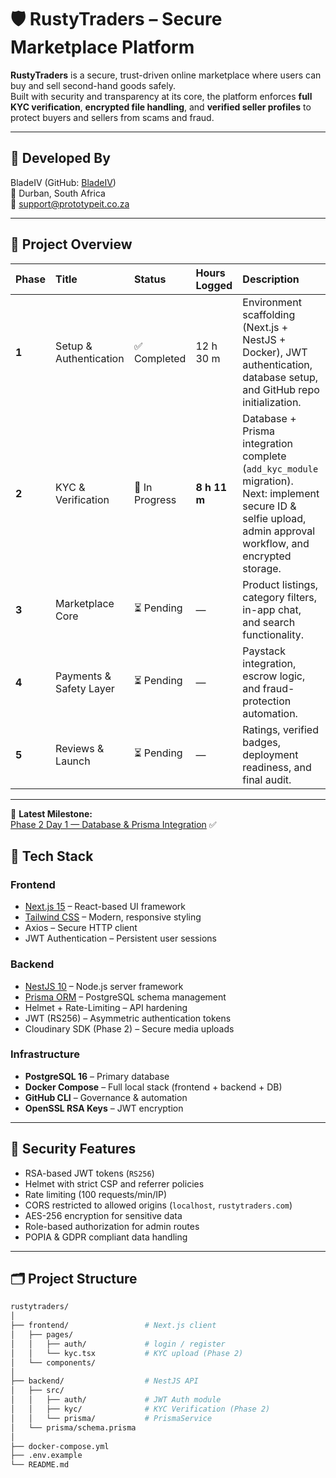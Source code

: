 # 🛡️ RustyTraders – Secure Marketplace Platform

**RustyTraders** is a secure, trust-driven online marketplace where users can buy and sell second-hand goods safely.  
Built with security and transparency at its core, the platform enforces **full KYC verification**, **encrypted file handling**, and **verified seller profiles** to protect buyers and sellers from scams and fraud.

---

## 👤 Developed By
BladeIV (GitHub: [BladeIV](https://github.com/BladeIV))  
📍 Durban, South Africa  
📧 support@prototypeit.co.za 

---

## 🚀 Project Overview

| Phase | Title | Status | Hours Logged | Description |
|:------|:-------|:-------|:--------------|:-------------|
| **1** | Setup & Authentication | ✅ Completed | 12 h 30 m | Environment scaffolding (Next.js + NestJS + Docker), JWT authentication, database setup, and GitHub repo initialization. |
| **2** | KYC & Verification | 🔄 In Progress | **8 h 11 m** | Database + Prisma integration complete (`add_kyc_module` migration). Next: implement secure ID & selfie upload, admin approval workflow, and encrypted storage. |
| **3** | Marketplace Core | ⏳ Pending | — | Product listings, category filters, in-app chat, and search functionality. |
| **4** | Payments & Safety Layer | ⏳ Pending | — | Paystack integration, escrow logic, and fraud-protection automation. |
| **5** | Reviews & Launch | ⏳ Pending | — | Ratings, verified badges, deployment readiness, and final audit. |

---

📘 **Latest Milestone:**  
[Phase 2 Day 1 — Database & Prisma Integration](backend/docs/milestones/phase2_day1.md) ✅

## 🧱 Tech Stack

### **Frontend**
- [Next.js 15](https://nextjs.org/) – React-based UI framework  
- [Tailwind CSS](https://tailwindcss.com/) – Modern, responsive styling  
- Axios – Secure HTTP client  
- JWT Authentication – Persistent user sessions  

### **Backend**
- [NestJS 10](https://nestjs.com/) – Node.js server framework  
- [Prisma ORM](https://www.prisma.io/) – PostgreSQL schema management  
- Helmet + Rate-Limiting – API hardening  
- JWT (RS256) – Asymmetric authentication tokens  
- Cloudinary SDK (Phase 2) – Secure media uploads  

### **Infrastructure**
- **PostgreSQL 16** – Primary database  
- **Docker Compose** – Full local stack (frontend + backend + DB)  
- **GitHub CLI** – Governance & automation  
- **OpenSSL RSA Keys** – JWT encryption  

---

## 🔐 Security Features
- RSA-based JWT tokens (`RS256`)
- Helmet with strict CSP and referrer policies  
- Rate limiting (100 requests/min/IP)  
- CORS restricted to allowed origins (`localhost`, `rustytraders.com`)  
- AES-256 encryption for sensitive data  
- Role-based authorization for admin routes  
- POPIA & GDPR compliant data handling  

---


## 🗂️ Project Structure

```bash
rustytraders/
│
├── frontend/                 # Next.js client
│   ├── pages/
│   │   ├── auth/             # login / register
│   │   └── kyc.tsx           # KYC upload (Phase 2)
│   └── components/
│
├── backend/                  # NestJS API
│   ├── src/
│   │   ├── auth/             # JWT Auth module
│   │   ├── kyc/              # KYC Verification (Phase 2)
│   │   └── prisma/           # PrismaService
│   └── prisma/schema.prisma
│
├── docker-compose.yml
├── .env.example
└── README.md
```


